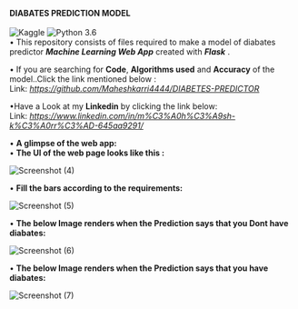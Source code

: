 __DIABATES PREDICTION MODEL__
<br/><br/>
![Kaggle](https://img.shields.io/badge/Dataset-Kaggle-blue.svg) ![Python 3.6](https://img.shields.io/badge/Python-3.6-brightgreen.svg)<br/> 
• This repository consists of files required to make a model of diabates predictor ___Machine Learning Web App___ created with ___Flask___ .

• If you are searching for __Code__, __Algorithms used__ and __Accuracy__ of the model..Click the link mentioned below :<br />
Link: _https://github.com/Maheshkarri4444/DIABETES-PREDICTOR_



•Have a Look at my __Linkedin__ by clicking the link below:<br/>
Link: _https://www.linkedin.com/in/m%C3%A0h%C3%A9sh-k%C3%A0rr%C3%AD-645aa9291/_


• __A glimpse of the web app:__<br/>
• __The UI of the web page looks like this :__<br/>

![Screenshot (4)](https://github.com/Maheshkarri4444/DIABETES-PREDICTOR/assets/157581288/6e4b11d0-85e4-4ffc-9923-c4547335154a)


• __Fill the bars according to the requirements:__

![Screenshot (5)](https://github.com/Maheshkarri4444/DIABETES-PREDICTOR/assets/157581288/3f32e29e-b480-4282-a545-1a59b171f0e3)


• __The below Image renders when the __Prediction__ says that you Dont have diabates:__

![Screenshot (6)](https://github.com/Maheshkarri4444/DIABETES-PREDICTOR/assets/157581288/4b603622-93cd-4cd1-9554-2787db95db1e)


• __The below Image renders when the __Prediction__ says that you have diabates:__

![Screenshot (7)](https://github.com/Maheshkarri4444/DIABETES-PREDICTOR/assets/157581288/2e659125-123e-4b51-9568-71f5692f23d2)
